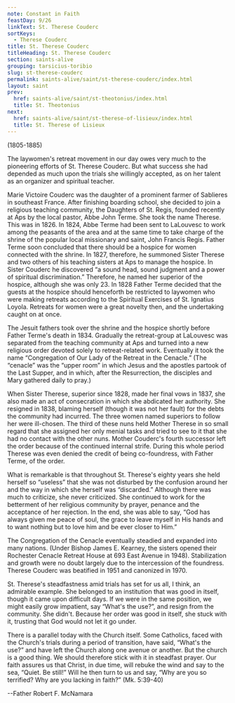 ```yaml
---
note: Constant in Faith
feastDay: 9/26
linkText: St. Therese Couderc
sortKeys:
  - Therese Couderc
title: St. Therese Couderc
titleHeading: St. Therese Couderc
section: saints-alive
grouping: tarsicius-toribio
slug: st-therese-couderc
permalink: saints-alive/saint/st-therese-couderc/index.html
layout: saint
prev:
  href: saints-alive/saint/st-theotonius/index.html
  title: St. Theotonius
next:
  href: saints-alive/saint/st-therese-of-lisieux/index.html
  title: St. Therese of Lisieux
---
```

(1805-1885)

The laywomen's retreat movement in our day owes very much to the pioneering efforts of St. Therese Couderc. But what success she had depended as much upon the trials she willingly accepted, as on her talent as an organizer and spiritual teacher.

Marie Victoire Couderc was the daughter of a prominent farmer of Sablieres in southeast France. After finishing boarding school, she decided to join a religious teaching community, the Daughters of St. Regis, founded recently at Aps by the local pastor, Abbe John Terme. She took the name Therese. This was in 1826. In 1824, Abbe Terme had been sent to LaLouvesc to work among the peasants of the area and at the same time to take charge of the shrine of the popular local missionary and saint, John Francis Regis. Father Terme soon concluded that there should be a hospice for women connected with the shrine. In 1827, therefore, he summoned Sister Therese and two others of his teaching sisters at Aps to manage the hospice. In Sister Couderc he discovered “a sound head, sound judgment and a power of spiritual discrimination.” Therefore, he named her superior of the hospice, although she was only 23. In 1828 Father Terme decided that the guests at the hospice should henceforth be restricted to laywomen who were making retreats according to the Spiritual Exercises of St. Ignatius Loyola. Retreats for women were a great novelty then, and the undertaking caught on at once.

The Jesuit fathers took over the shrine and the hospice shortly before Father Terme's death in 1834. Gradually the retreat-group at LaLouvesc was separated from the teaching community at Aps and turned into a new religious order devoted solely to retreat-related work. Eventually it took the name “Congregation of Our Lady of the Retreat in the Cenacle.” (The “cenacle” was the “upper room” in which Jesus and the apostles partook of the Last Supper, and in which, after the Resurrection, the disciples and Mary gathered daily to pray.)

When Sister Therese, superior since 1828, made her final vows in 1837, she also made an act of consecration in which she abdicated her authority. She resigned in 1838, blaming herself (though it was not her fault) for the debts the community had incurred. The three women named superiors to follow her were ill-chosen. The third of these nuns held Mother Therese in so small regard that she assigned her only menial tasks and tried to see to it that she had no contact with the other nuns. Mother Couderc's fourth successor left the order because of the continued internal strife. During this whole period Therese was even denied the credit of being co-foundress, with Father Terme, of the order.

What is remarkable is that throughout St. Therese's eighty years she held herself so “useless” that she was not disturbed by the confusion around her and the way in which she herself was “discarded.” Although there was much to criticize, she never criticized. She continued to work for the betterment of her religious community by prayer, penance and the acceptance of her rejection. In the end, she was able to say, “God has always given me peace of soul, the grace to leave myself in His hands and to want nothing but to love him and be ever closer to Him.”

The Congregation of the Cenacle eventually steadied and expanded into many nations. (Under Bishop James E. Kearney, the sisters opened their Rochester Cenacle Retreat House at 693 East Avenue in 1948). Stabilization and growth were no doubt largely due to the intercession of the foundress. Therese Couderc was beatified in 1951 and canonized in 1970.

St. Therese's steadfastness amid trials has set for us all, I think, an admirable example. She belonged to an institution that was good in itself, though it came upon difficult days. If we were in the same position, we might easily grow impatient, say “What's the use?”, and resign from the community. She didn't. Because her order was good in itself, she stuck with it, trusting that God would not let it go under.

There is a parallel today with the Church itself. Some Catholics, faced with the Church's trials during a period of transition, have said, “What's the use?” and have left the Church along one avenue or another. But the church is a good thing. We should therefore stick with it in steadfast prayer. Our faith assures us that Christ, in due time, will rebuke the wind and say to the sea, “Quiet. Be still!” Will he then turn to us and say, “Why are you so terrified? Why are you lacking in faith?” (Mk. 5:39-40)

\--Father Robert F. McNamara